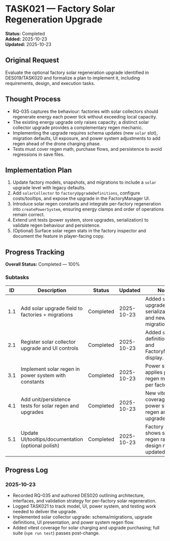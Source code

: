 # TASK021 — Factory Solar Regeneration Upgrade

**Status:** Completed  
**Added:** 2025-10-23  
**Updated:** 2025-10-23

## Original Request

Evaluate the optional factory solar regeneration upgrade identified in DES019/TASK020 and formalize a plan to implement it, including requirements, design, and execution tasks.

## Thought Process

- RQ-035 captures the behaviour: factories with solar collectors should regenerate energy each power tick without exceeding local capacity.
- The existing energy upgrade only raises capacity; a distinct solar collector upgrade provides a complementary regen mechanic.
- Implementing the upgrade requires schema updates (new `solar` slot), migration defaults, UI exposure, and power system adjustments to add regen ahead of the drone charging phase.
- Tests must cover regen math, purchase flows, and persistence to avoid regressions in save files.

## Implementation Plan

1. Update factory models, snapshots, and migrations to include a `solar` upgrade level with legacy defaults.
2. Add `solarCollector` to `factoryUpgradeDefinitions`, configure costs/tooltips, and expose the upgrade in the FactoryManager UI.
3. Introduce solar regen constants and integrate per-factory regeneration into `createPowerSystem`, ensuring energy clamps and order of operations remain correct.
4. Extend unit tests (power system, store upgrades, serialization) to validate regen behaviour and persistence.
5. (Optional) Surface solar regen stats in the factory inspector and document the feature in player-facing copy.

## Progress Tracking

**Overall Status:** Completed — 100%

### Subtasks

| ID  | Description                                              | Status     | Updated    | Notes |
| --- | -------------------------------------------------------- | ---------- | ---------- | ----- |
| 1.1 | Add solar upgrade field to factories + migrations        | Completed  | 2025-10-23 | Added `solar` to upgrades, serialization, and new 0.3.1 migration. |
| 2.1 | Register solar collector upgrade and UI controls         | Completed  | 2025-10-23 | Added `solar` definition, costs, and FactoryManager display. |
| 3.1 | Implement solar regen in power system with constants     | Completed  | 2025-10-23 | Power system applies passive regen mapped per factory. |
| 4.1 | Add unit/persistence tests for solar regen and upgrades  | Completed  | 2025-10-23 | New vitest coverage for power system regen and upgrade flow. |
| 5.1 | Update UI/tooltips/documentation (optional polish)       | Completed  | 2025-10-23 | Factory panel shows solar regen rate; design notes updated. |

## Progress Log

### 2025-10-23

- Recorded RQ-035 and authored DES020 outlining architecture, interfaces, and validation strategy for per-factory solar regeneration.
- Logged TASK021 to track model, UI, power system, and testing work needed to deliver the upgrade.
- Implemented solar collector upgrade: schema/migrations, upgrade definitions, UI presentation, and power system regen flow.
- Added vitest coverage for solar charging and upgrade purchasing; full suite (`npm run test`) passes post-change.
